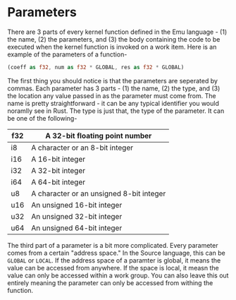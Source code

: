 # Parameters
There are 3 parts of every kernel function defined in the Emu language - (1) the name, (2) the parameters, and (3) the body containing the code to be executed when the kernel function is invoked on a work item. Here is an example of the parameters of a function-
```rust
(coeff as f32, num as f32 * GLOBAL, res as f32 * GLOBAL)
```

The first thing you should notice is that the parameters are seperated by commas. Each parameter has 3 parts - (1) the name, (2) the type, and (3) the location any value passed in as the parameter must come from. The name is pretty straightforward - it can be any typical identifier you would noramlly see in Rust. The type is just that, the type of the parameter. It can be one of the following-

| f32  | A 32-bit floating point number           |
| ---- | ---------------------------------------- |
| i8   | A character or an 8-bit integer          |
| i16  | A 16-bit integer                         |
| i32  | A 32-bit integer                         |
| i64  | A 64-bit integer                         |
| u8   | A character or an unsigned 8-bit integer |
| u16  | An unsigned 16-bit integer               |
| u32  | An unsigned 32-bit integer               |
| u64  | An unsigned 64-bit integer               |         

The third part of a parameter is a bit more complicated. Every parameter comes from a certain "address space." In the Source language, this can be `GLOBAL` or `LOCAL`. If the address space of a paramter is global, it means the value can be accessed from anywhere. If the space is local, it measn the value can only be accessed within a work group. You can also leave this out entirely meaning the parameter can only be accessed from withing the function.
